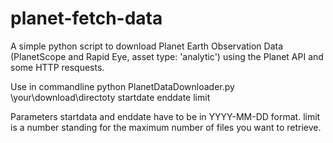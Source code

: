 # planet-fetch-data

A simple python script to download Planet Earth Observation Data (PlanetScope and Rapid Eye, asset type: 'analytic') using the Planet API and some HTTP resquests.

Use in commandline
python PlanetDataDownloader.py \your\download\directoty startdate enddate limit

Parameters startdata and enddate have to be in YYYY-MM-DD format. 
limit is a number standing for the maximum number of files you want to retrieve.
